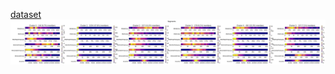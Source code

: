 [dataset](https://www.kaggle.com/code/karnikakapoor/customer-segmentation-clustering/input)
![figure](output.png)